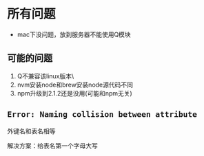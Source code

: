 # 所有问题


* mac下没问题，放到服务器不能使用Q模块

## 可能的问题

1. Q不兼容该linux版本\
2. nvm安装node和brew安装node源代码不同
3. npm升级到2.1.2还是没用(可能和npm无关)


## `Error: Naming collision between attribute`

外键名和表名相等

解决方案：给表名第一个字母大写
